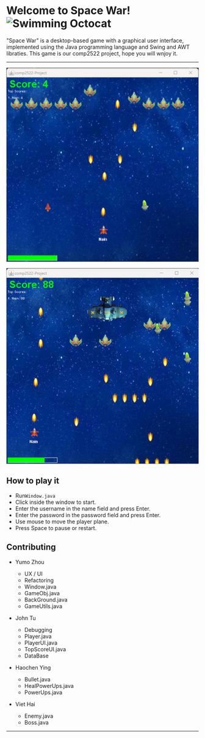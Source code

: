 # Welcome to Space War! <img src="http://i.imgur.com/Cj4rMrS.gif" height="40" alt="Swimming Octocat" title="Games on GitHub">
"Space War" is a desktop-based game with a graphical user interface, implemented using the Java programming language and Swing and AWT libraties.
This game is our comp2522 project, hope you will wnjoy it.

-------
![img_1.png](https://github.com/COMP2522/project-yumo-john-lucas-viet/blob/main/image/img_2.png)

![img_3.png](https://github.com/COMP2522/project-yumo-john-lucas-viet/blob/main/image/img_3.png)

## How to play it
- Run`Window.java`
- Click inside the window to start.
- Enter the username in the name field and press Enter.
- Enter the password in the password  field and press Enter.
- Use mouse to move the player plane.
- Press Space to pause or restart.
## Contributing
- Yumo Zhou
  - UX / UI
  - Refactoring
  - Window.java
  - GameObj.java
  - BackGround.java
  - GameUtils.java
  
- John Tu
  - Debugging
  - Player.java
  - PlayerUI.java
  - TopScoreUI.java
  - DataBase
  
- Haochen Ying
  - Bullet.java
  - HealPowerUps.java
  - PowerUps.java
  
- Viet Hai
  - Enemy.java
  - Boss.java
-------





